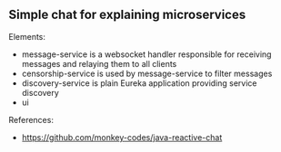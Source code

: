 Simple chat for explaining microservices
---

Elements:
- message-service is a websocket handler responsible for receiving messages and relaying them to all clients
- censorship-service is used by message-service to filter messages
- discovery-service is plain Eureka application providing service discovery
- ui

References:
- https://github.com/monkey-codes/java-reactive-chat